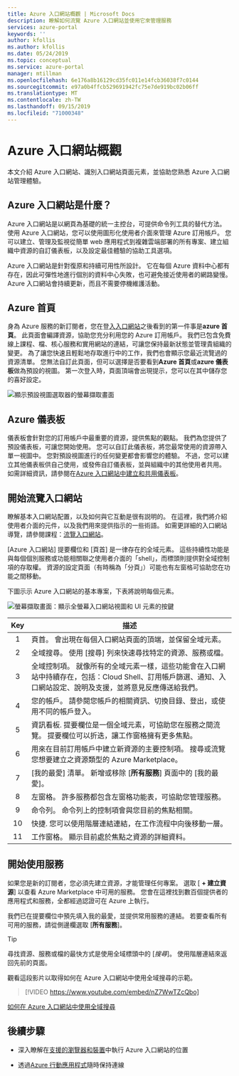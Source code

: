 ```yaml
---
title: Azure 入口網站概觀 | Microsoft Docs
description: 瞭解如何流覽 Azure 入口網站並使用它來管理服務
services: azure-portal
keywords: ''
author: kfollis
ms.author: kfollis
ms.date: 05/24/2019
ms.topic: conceptual
ms.service: azure-portal
manager: mtillman
ms.openlocfilehash: 6e176a8b16129cd35fc011e14fcb36038f7c0144
ms.sourcegitcommit: e97a0b4ffcb529691942fc75e7de919bc02b06ff
ms.translationtype: MT
ms.contentlocale: zh-TW
ms.lasthandoff: 09/15/2019
ms.locfileid: "71000348"
---
```

# <a name="azure-portal-overview"></a>Azure 入口網站概觀

本文介紹 Azure 入口網站、識別入口網站頁面元素，並協助您熟悉 Azure 入口網站管理體驗。

## <a name="what-is-the-azure-portal"></a>Azure 入口網站是什麼？

Azure 入口網站是以網頁為基礎的統一主控台，可提供命令列工具的替代方法。 使用 Azure 入口網站，您可以使用圖形化使用者介面來管理 Azure 訂用帳戶。 您可以建立、管理及監視從簡單 web 應用程式到複雜雲端部署的所有專案、建立組織中資源的自訂儀表板，以及設定最佳體驗的協助工具選項。

Azure 入口網站是針對復原和持續可用性所設計。 它在每個 Azure 資料中心都有存在，因此可彈性地進行個別的資料中心失敗，也可避免接近使用者的網路變慢。 Azure 入口網站會持續更新，而且不需要停機維護活動。

## <a name="azure-home"></a>Azure 首頁

身為 Azure 服務的新訂閱者，您在登[入入口網站](https://portal.azure.com)之後看到的第一件事是**azure 首頁**。 此頁面會編譯資源，協助您充分利用您的 Azure 訂用帳戶。 我們已包含免費線上課程、檔、核心服務和實用網站的連結，可讓您保持最新狀態並管理貴組織的變更。 為了讓您快速且輕鬆地存取進行中的工作，我們也會顯示您最近流覽過的資源清單。 您無法自訂此頁面，但可以選擇是否要看到**Azure 首頁**或**azure 儀表板**做為預設的視圖。 第一次登入時，頁面頂端會出現提示，您可以在其中儲存您的喜好設定。

![顯示預設視圖選取器的螢幕擷取畫面](./media/azure-portal-overview/azure-portal-default-view.png)

## <a name="azure-dashboard"></a>Azure 儀表板

儀表板會針對您的訂用帳戶中最重要的資源，提供焦點的觀點。 我們為您提供了預設儀表板，可讓您開始使用。 您可以自訂此儀表板，將您最常使用的資源帶入單一視圖中。 您對預設視圖進行的任何變更都會影響您的體驗。 不過，您可以建立其他儀表板供自己使用，或發佈自訂儀表板，並與組織中的其他使用者共用。 如需詳細資訊，請參閱在[Azure 入口網站中建立和共用儀表板](../azure-portal/azure-portal-dashboards.md)。

## <a name="getting-around-the-portal"></a>開始流覽入口網站

瞭解基本入口網站配置，以及如何與它互動是很有説明的。 在這裡，我們將介紹使用者介面的元件，以及我們用來提供指示的一些術語。 如需更詳細的入口網站導覽，請參閱課程：[流覽入口網站](https://docs.microsoft.com/learn/modules/tour-azure-portal/3-navigate-the-portal)。

[Azure 入口網站] 提要欄位和 [頁首] 是一律存在的全域元素。 這些持續性功能是與每個個別服務或功能相關聯之使用者介面的「shell」，而標頭則提供對全域控制項的存取權。 資源的設定頁面（有時稱為「分頁」）可能也有左窗格可協助您在功能之間移動。

下圖示示 Azure 入口網站的基本專案，下表將說明每個元素。

![螢幕擷取畫面：顯示全螢幕入口網站視圖和 UI 元素的按鍵](./media/azure-portal-overview/azure-portal-fullscreen-map.png)

|Key|描述
|:---:|---|
|1|頁首。 會出現在每個入口網站頁面的頂端，並保留全域元素。|
|2| 全域搜尋。 使用 [搜尋] 列來快速尋找特定的資源、服務或檔。|
|3|全域控制項。 就像所有的全域元素一樣，這些功能會在入口網站中持續存在，包括：Cloud Shell、訂用帳戶篩選、通知、入口網站設定、說明及支援，並將意見反應傳送給我們。|
|4|您的帳戶。 請參閱您帳戶的相關資訊、切換目錄、登出，或使用不同的帳戶登入。|
|5|資訊看板. 提要欄位是一個全域元素，可協助您在服務之間流覽。 提要欄位可以折迭，讓工作窗格擁有更多焦點。|
|6|用來在目前訂用帳戶中建立新資源的主要控制項。 搜尋或流覽您想要建立之資源類型的 Azure Marketplace。|
|7|[我的最愛] 清單。 新增或移除 [**所有服務**] 頁面中的 [我的最愛]。|
|8|左窗格。 許多服務都包含左窗格功能表，可協助您管理服務。|
|9|命令列。 命令列上的控制項會與您目前的焦點相關。|
|10|快捷. 您可以使用階層連結連結，在工作流程中向後移動一層。|
|11|工作窗格。  顯示目前處於焦點之資源的詳細資料。|

## <a name="get-started-with-services"></a>開始使用服務

如果您是新的訂閱者，您必須先建立資源，才能管理任何專案。 選取 [ **+ 建立資源**] 以查看 Azure Marketplace 中可用的服務。 您會在這裡找到數百個提供者的應用程式和服務，全都經過認證可在 Azure 上執行。

我們已在提要欄位中預先填入我的最愛，並提供常用服務的連結。  若要查看所有可用的服務，請從側邊欄選取 [**所有服務**]。

> [!TIP]
> 尋找資源、服務或檔的最快方式是使用全域標頭中的 [*搜尋*]。 使用階層連結來返回先前的頁面。
>
觀看這段影片以取得如何在 Azure 入口網站中使用全域搜尋的示範。


> [!VIDEO https://www.youtube.com/embed/nZ7WwTZcQbo]

[如何在 Azure 入口網站中使用全域搜尋](https://www.youtube.com/watch?v=nZ7WwTZcQbo)

## <a name="next-steps"></a>後續步驟

* 深入瞭解在[支援的瀏覽器和裝置](../azure-portal/azure-portal-supported-browsers-devices.md)中執行 Azure 入口網站的位置

* 透過[Azure 行動應用程式](https://azure.microsoft.com/features/azure-portal/mobile-app/)隨時保持連線
